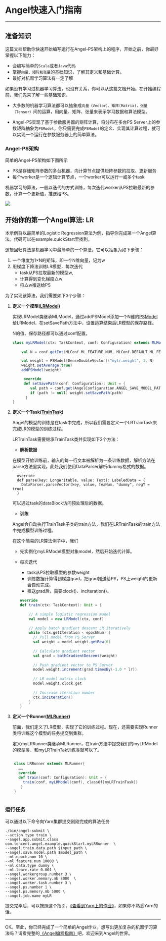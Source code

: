 # Angel快速入门指南

---

## 准备知识


这篇文档帮助你快速开始编写运行在Angel-PS架构上的程序，开始之前，你最好掌握以下能力：
  
* 会编写简单的`Scala`或者`Java`代码  
* 掌握`向量、矩阵和张量`的基础知识，了解其定义和基础计算。    
* 最好对机器学习算法有一定了解

如果没有学习过机器学习算法，也没有关系，你可以从这篇文档开始。在开始编程前，我们先来了解一些基础知识。


* 大多数的机器学习算法都可以抽象成`向量（Vector）、矩阵(Matrix)，张量（Tensor）`间的运算，用向量、矩阵、张量来表示学习数据和算法模型。

* Angel-PS实现了基于参数服务器的矩阵计算，将分布在多台PS Server上的参数矩阵抽象为`PSModel`，你只需要完成`PSModel`的定义、实现其计算过程，就可以实现一个运行在参数服务器上的简单算法。

  

### Angel-PS架构

简单的Angel-PS架构如下图所示

* PS是存储矩阵参数的多台机器，向计算节点提供矩阵参数的拉取、更新服务
* 每个worker是一个逻辑计算节点，一个worker可以运行一或多个task

机器学习的算法，一般以迭代的方式训练，每次迭代worker从PS拉取最新的参数，计算一个更新值，推送给PS。  

![](../img/brief_structure.png)


## 开始你的第一个Angel算法: LR

本示例将以最简单的Logistic Regression算法为例，指导你完成第一个Angel算法。代码可以在example.quickStart里找到。   

逻辑回归算法是机器学习中最简单的一个算法，它可以抽象为如下步骤：

1. 一个维度为1×N的矩阵，即一个N维向量，记为w
2. 用梯度下降法训练LR模型，每次迭代
	* task从PS拉取最新的模型w,
	* 计算得到变化梯度△w
	* 将△w推送给PS

为了实现该算法，我们需要如下3个步骤：

1. **定义一个模型([LRModel](../apis/MLModel.md))**

	实现LRModel类继承MLModel，通过addPSModel添加一个N维的[PSModel](../apis/PSModel.md)给LRModel，在setSavePath方法中，设置运算结束后LR模型的保存路径。
	
	 N的值、保存路径都可以通过conf配置。
	 
	

	```Scala
	class myLRModel(ctx: TaskContext, conf: Configuration) extends MLModel(ctx){
		
		val N = conf.getInt(MLConf.ML_FEATURE_NUM, MLConf.DEFAULT_ML_FEATURE_NUM)

		val weight = PSModel[DenseDoubleVector]("mylr.weight", 1, N)
		weight.setAverage(true)
		addPSModel(weight)

		 override 
		 def setSavePath(conf: Configuration): Unit = {
			val path = conf.get(AngelConfiguration.ANGEL_SAVE_MODEL_PATH)
			if (path != null) weight.setSavePath(path)
		  ｝
	}
	```
2. **定义一个Task([TrainTask](../apis/Task.md))**

	Angel的模型的训练是在task中完成，所以我们需要定义一个LRTrainTask来完成LR的模型的训练过程。

	LRTrainTask需要继承TrainTask类并实现如下2个方法：

	* **解析数据**    

	在模型开始训练前，输入的每一行文本被解析为一条训练数据，解析方法在parse方法里实现，此处我们使用DataParser解析dummy格式的数据。

	```
	  override
	  def parse(key: LongWritable, value: Text): LabeledData = {
	    DataParser.parseVector(key, value, feaNum, "dummy", negY = true)
	  }
	```

	可以通过task的dataBlock访问预处理后的数据。

	* **训练**

	Angel会自动执行TrainTask子类的train方法，我们在LRTrainTask的train方法中完成模型训练过程。

	在这个简易的LR算法例子中，我们

	* 先实例化myLRModel模型对象model，然后开始迭代计算。
	* 每次迭代
		* task从PS拉取模型的参数weight
		* 训练数据计算得到梯度grad，把grad推送给PS，PS上weight的更新会自动完成。
		* 推送grad后，需要clock()、incIteration()。

		```Scala
		override
		def train(ctx: TaskContext): Unit = {
			
			// A simple logistic regression model
			val model = new LRModel(ctx, conf)
			
			// Apply batch gradient descent LR iteratively
			while (ctx.getIteration < epochNum) {
			  // Pull model from PS Server
			  val weight = model.weight.getRow(0)
			
			  // Calculate gradient vector
			  val grad = bathGradientDescent(weight)
			
			  // Push gradient vector to PS Server
			  model.weight.increment(grad.timesBy(-1.0 * lr))
			
			  // LR model matrix clock
			  model.weight.clock.get
			
			  // Increase iteration number
			  ctx.incIteration()
			}
		}
		```
  
3. **定义一个Runner([MLRunner](../apis/MLRunner.md))**

	前面，我们定义了LR模型，实现了它的训练过程。现在，还需要实现Runner类将训练这个模型的任务提交到集群。  

	定义myLRRunner类继承MLRunner，在train方法中提交我们的myLRModel的模型类、和myLRTrainTak训练类就可以了。

	
```Scala

	class LRRunner extends MLRunner{
	  ……
	  override
	  def train(conf: Configuration): Unit = {
	    train(conf, myLRModel(conf), classOf[myLRTrainTask])
	   }
	}
	
```

### 运行任务

可以通过以下命令向Yarn集群提交刚刚完成的算法任务

```
./bin/angel-submit \
--action.type train \
--angel.app.submit.class com.tencent.angel.example.quickStart.myLRRunner  \
--angel.train.data.path $input_path \
--angel.save.model.path $model_path \
--ml.epoch.num 10 \
--ml.feature.num 10000 \
--ml.data.type dummy \
--ml.learn.rate 0.001 \
--angel.workergroup.number 3 \
--angel.worker.memory.mb 8000  \
--angel.worker.task.number 3 \
--angel.ps.number 1 \
--angel.ps.memory.mb 5000 \
--angel.job.name myLR
```

提交完毕后，可以按照这个指引，[《查看到Yarn上的作业》](../deploy/run_on_yarn.md)，如果你不熟悉Yarn的话。


----

OK。至此，你已经完成了一个简单的Angel作业。想写出更加复杂的机器学习算法吗？请看完整的[《Angel编程指南》](../programmers_guide/angel_programing_guide.md)吧，欢迎来到Angel的世界。




